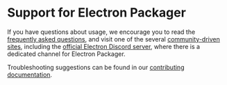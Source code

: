 # Support for Electron Packager

If you have questions about usage, we encourage you to read the [frequently asked
questions](https://github.com/electron/electron-packager/blob/master/docs/faq.md),
and visit one of the several [community-driven sites](https://github.com/electron/electron#community),
including the [official Electron Discord server](https://discord.gg/electron), where there is a
dedicated channel for Electron Packager.

Troubleshooting suggestions can be found in our [contributing
documentation](https://github.com/electron/electron-packager/blob/master/CONTRIBUTING.md#debugging).
